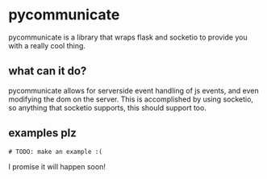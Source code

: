 # pycommunicate
pycommunicate is a library that wraps flask and socketio to provide you with a really cool thing.

## what can it do?
pycommunicate allows for serverside event handling of js events, and even modifying the dom on the server. This is accomplished
by using socketio, so anything that socketio supports, this should support too.

## examples plz

```
# TODO: make an example :(
```

I promise it will happen soon!

